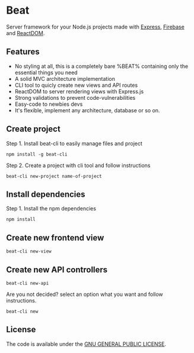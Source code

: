 # Beat

Server framework for your Node.js projects made with [Express](https://expressjs.com/), [Firebase](https://firebase.google.com/) and [ReactDOM](https://reactjs.org/docs/react-dom.html).

## Features

* No styling at all, this is a completely bare %BEAT% containing only the essential things you need
* A solid MVC architecture implementation
* CLI tool to quicly create new views and API routes
* ReactDOM to server rendering views with Express.js
* Strong validations to prevent code-vulnerabilities
* Easy-code to newbies devs
* It's flexible, implement any architecture, database or so on.

## Create project

Step 1. Install beat-cli to easily manage files and project

```shell
npm install -g beat-cli
```

Step 2. Create a project with cli tool and follow instructions

```shell
beat-cli new-project name-of-project
```

## Install dependencies

Step 1. Install the npm dependencies
```shell
npm install
```

## Create new frontend view

```shell
beat-cli new-view
```

## Create new API controllers

```shell
beat-cli new-api
```

Are you not decided? select an option what you want and follow instructions.

```shell
beat-cli new
```

## License

The code is available under the [GNU GENERAL PUBLIC LICENSE](LICENSE).

